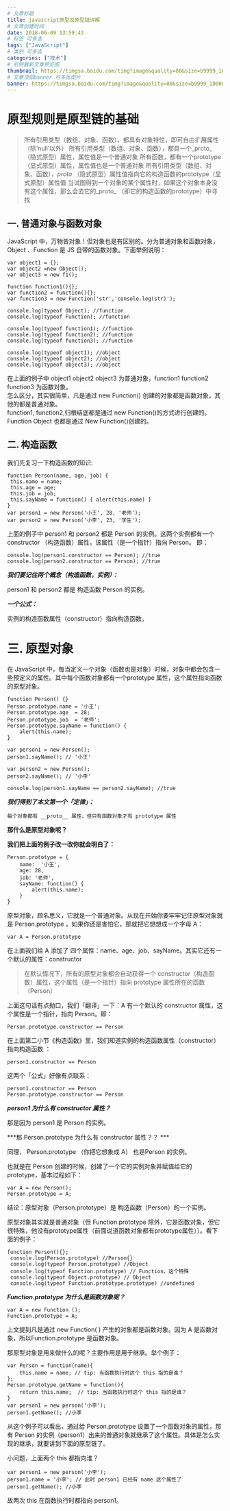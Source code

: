 ```yaml
---
# 文章标题
title: javascript原型及原型链详解
# 文章创建时间
date: 2018-06-09 13:59:43
# 标签 可多选
tags: ["JavaScript"]
# 类别 可多选
categories: ["技术"]
# 右侧最新文章预览图
thumbnail: https://timgsa.baidu.com/timg?image&quality=80&size=b9999_10000&sec=1528534496384&di=4d00bf81636d9d2baa76a3037de61df7&imgtype=0&src=http%3A%2F%2Fimg.zcool.cn%2Fcommunity%2F01fed8554baf4b000001bf72c07554.jpg%402o.jpg
# 文章顶部banner 可多张图片
banner: https://timgsa.baidu.com/timg?image&quality=80&size=b9999_10000&sec=1528534516714&di=ee08b70947dc69b40fd8d7c88f876386&imgtype=0&src=http%3A%2F%2Fi-7.vcimg.com%2Ftrim%2F18ea528328b77dddb787611bb91cc78b123973%2Ftrim.jpg
---
```

原型规则是原型链的基础
=================

>所有引用类型（数组、对象、函数），都具有对象特性，即可自由扩展属性（除‘null’以外） 所有引用类型（数组、对象、函数），都具一个_proto_ （隐式原型）属性，属性值是一个普通对象 所有函数，都有一个prototype（显式原型）属性，属性值也是一个普通对象 所有引用类型（数组、对象、函数），_proto_ （隐式原型）属性值指向它的构造函数的prototype（显式原型）属性值 当试图得到一个对象的某个属性时，如果这个对象本身没有这个属性，那么会去它的_proto_ （即它的构造函数的prototype）中寻找

一. 普通对象与函数对象
------------------
JavaScript 中，万物皆对象！但对象也是有区别的。分为普通对象和函数对象，Object 、Function 是 JS 自带的函数对象。下面举例说明：

```
var object1 = {}; 
var object2 =new Object();
var object3 = new f1();

function function1(){}; 
var function2 = function(){};
var function3 = new Function('str','console.log(str)');

console.log(typeof Object); //function 
console.log(typeof Function); //function  

console.log(typeof function1); //function 
console.log(typeof function2); //function 
console.log(typeof function3); //function   

console.log(typeof object1); //object 
console.log(typeof object2); //object 
console.log(typeof object3); //object

```
在上面的例子中 object1 object2 object3 为普通对象，function1 function2 function3 为函数对象。  
怎么区分，其实很简单，凡是通过 new Function() 创建的对象都是函数对象，其他的都是普通对象。  
function1, function2,归根结底都是通过 new Function()的方式进行创建的。Function Object 也都是通过 New Function()创建的。

二. 构造函数
----------
我们先复习一下构造函数的知识:

```
function Person(name, age, job) {
 this.name = name;
 this.age = age;
 this.job = job;
 this.sayName = function() { alert(this.name) } 
}
var person1 = new Person('小王', 28, '老师');
var person2 = new Person('小李', 23, '学生');
```
上面的例子中 person1 和 person2 都是 Person 的实例。这两个实例都有一个 constructor （构造函数）属性，该属性（是一个指针）指向 Person。 即：

```
console.log(person1.constructor == Person); //true
console.log(person2.constructor == Person); //true
```
***我们要记住两个概念（构造函数，实例）：***

person1 和 person2 都是 构造函数 Person 的实例。

***一个公式：***

实例的构造函数属性（constructor）指向构造函数。

三. 原型对象
==========
在 JavaScript 中，每当定义一个对象（函数也是对象）时候，对象中都会包含一些预定义的属性。其中每个函数对象都有一个prototype 属性，这个属性指向函数的原型对象。

```
function Person() {}
Person.prototype.name = '小王';
Person.prototype.age  = 28;
Person.prototype.job  = '老师';
Person.prototype.sayName = function() {
    alert(this.name);
}
  
var person1 = new Person();
person1.sayName(); // '小王'

var person2 = new Person();
person2.sayName(); // '小李'

console.log(person1.sayName == person2.sayName); //true
```
***我们得到了本文第一个「定律」：***

```
每个对象都有 __proto__ 属性，但只有函数对象才有 prototype 属性
```

**那什么是原型对象呢？**

**我们把上面的例子改一改你就会明白了：**

```
Person.prototype = {
    name:  '小王',
    age: 28,
    job: '老师',
    sayName: function() {
        alert(this.name);
    }
}
```

原型对象，顾名思义，它就是一个普通对象。从现在开始你要牢牢记住原型对象就是 Person.prototype ，如果你还是害怕它，那就把它想想成一个字母 A： 

```
var A = Person.prototype
```

在上面我们给 A 添加了 四个属性：name、age、job、sayName。其实它还有一个默认的属性：constructor

>在默认情况下，所有的原型对象都会自动获得一个 constructor（构造函数）属性，这个属性（是一个指针）指向 prototype 属性所在的函数（Person）

上面这句话有点拗口，我们「翻译」一下：A 有一个默认的 constructor 属性，这个属性是一个指针，指向 Person。即：
```
Person.prototype.constructor == Person
```

在上面第二小节《构造函数》里，我们知道实例的构造函数属性（constructor）指向构造函数 ：

```
person1.constructor == Person
```

这两个「公式」好像有点联系：

```
person1.constructor == Person
Person.prototype.constructor == Person
```
***person1 为什么有 constructor 属性？***

那是因为 person1 是 Person 的实例。

***那 Person.prototype 为什么有 constructor 属性？？ ***

同理， Person.prototype （你把它想象成 A） 也是Person 的实例。

也就是在 Person 创建的时候，创建了一个它的实例对象并赋值给它的 prototype，基本过程如下：

```
var A = new Person();
Person.prototype = A;
```
结论：原型对象（Person.prototype）是 构造函数（Person）的一个实例。

原型对象其实就是普通对象（但 Function.prototype 除外，它是函数对象，但它很特殊，他没有prototype属性（前面说道函数对象都有prototype属性））。看下面的例子：

```
function Person(){};
 console.log(Person.prototype) //Person{}
 console.log(typeof Person.prototype) //Object
 console.log(typeof Function.prototype) // Function，这个特殊
 console.log(typeof Object.prototype) // Object
 console.log(typeof Function.prototype.prototype) //undefined
```
***Function.prototype 为什么是函数对象呢？***

```
var A = new Function ();
Function.prototype = A;
```

上文提到凡是通过 new Function( ) 产生的对象都是函数对象。因为 A 是函数对象，所以Function.prototype 是函数对象。

那原型对象是用来做什么的呢？主要作用是用于继承。举个例子：

```
var Person = function(name){
    this.name = name; // tip: 当函数执行时这个 this 指的是谁？
};
Person.prototype.getName = function(){
    return this.name;  // tip: 当函数执行时这个 this 指的是谁？
}
var person1 = new person('小李');
person1.getName(); //小李
```
从这个例子可以看出，通过给 Person.prototype 设置了一个函数对象的属性，那有 Person 的实例（person1）出来的普通对象就继承了这个属性。具体是怎么实现的继承，就要讲到下面的原型链了。

小问题，上面两个 this 都指向谁？

```
var person1 = new person('小李');
person1.name = '小李'; // 此时 person1 已经有 name 这个属性了
person1.getName(); //小李  
```
故两次 this 在函数执行时都指向 person1。